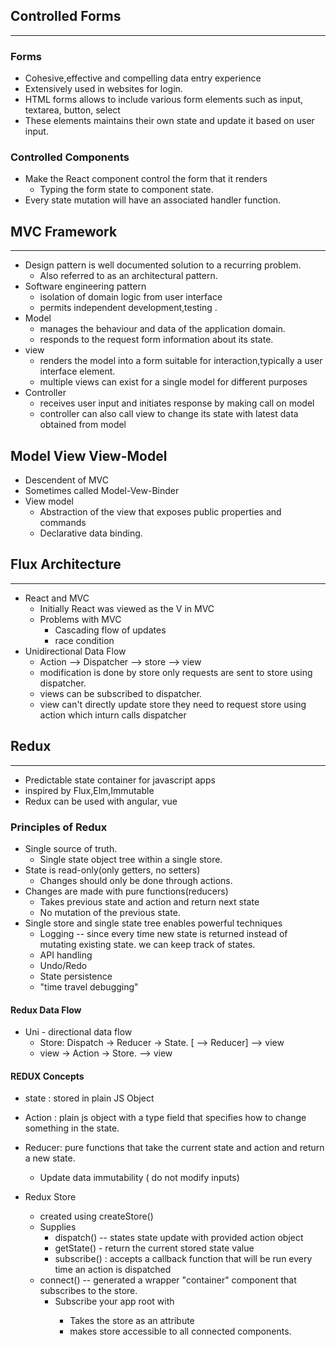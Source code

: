## Controlled Forms

---

### Forms

- Cohesive,effective and compelling data entry experience
- Extensively used in websites for login.
- HTML forms allows to include various form elements such as input, textarea, button, select
- These elements maintains their own state and update it based on user input.

### Controlled Components

- Make the React component control the form that it renders
  - Typing the form state to component state.
- Every state mutation will have an associated handler function.

## MVC Framework

---

- Design pattern is well documented solution to a recurring problem.
  - Also referred to as an architectural pattern.
- Software engineering pattern
  - isolation of domain logic from user interface
  - permits independent development,testing .
- Model
  - manages the behaviour and data of the application domain.
  - responds to the request form information about its state.
- view
  - renders the model into a form suitable for interaction,typically a user interface element.
  - multiple views can exist for a single model for different purposes
- Controller
  - receives user input and initiates response by making call on model
  - controller can also call view to change its state with latest data obtained from model

## Model View View-Model

- Descendent of MVC
- Sometimes called Model-Vew-Binder
- View model
  - Abstraction of the view that exposes public properties and commands
  - Declarative data binding.

## Flux Architecture

---

- React and MVC
  - Initially React was viewed as the V in MVC
  - Problems with MVC
    - Cascading flow of updates
    - race condition
- Unidirectional Data Flow
  - Action --> Dispatcher --> store --> view
  - modification is done by store only requests are sent to store using dispatcher.
  - views can be subscribed to dispatcher.
  - view can't directly update store they need to request store using action which inturn calls dispatcher

## Redux

---

- Predictable state container for javascript apps
- inspired by Flux,Elm,Immutable
- Redux can be used with angular, vue

### Principles of Redux

- Single source of truth.
  - Single state object tree within a single store.
- State is read-only(only getters, no setters)
  - Changes should only be done through actions.
- Changes are made with pure functions(reducers)
  - Takes previous state and action and return next state
  - No mutation of the previous state.
- Single store and single state tree enables powerful techniques
  - Logging -- since every time new state is returned instead of mutating existing state. we can keep track of states.
  - API handling
  - Undo/Redo
  - State persistence
  - "time travel debugging"

#### Redux Data Flow

- Uni - directional data flow
  - Store: Dispatch -> Reducer -> State. [ --> Reducer] --> view
  - view -> Action -> Store. --> view

#### REDUX Concepts

- state : stored in plain JS Object
- Action : plain js object with a type field that specifies how to change something in the state.
- Reducer: pure functions that take the current state and action and return a new state.

  - Update data immutability ( do not modify inputs)

- Redux Store
  - created using createStore()
  - Supplies
    - dispatch() -- states state update with provided action object
    - getState() - return the current stored state value
    - subscribe() : accepts a callback function that will be run every time an action is dispatched
  - connect() -- generated a wrapper "container" component that subscribes to the store.
    - Subscribe your app root with <Provider>
      - Takes the store as an attribute
      - makes store accessible to all connected components.
